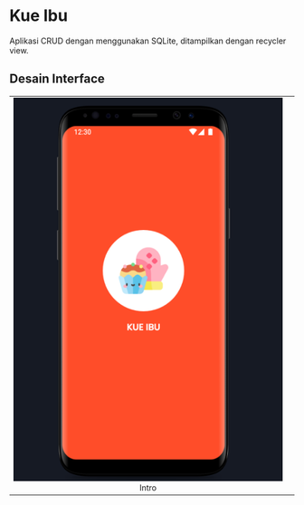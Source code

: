 # Kue Ibu
Aplikasi CRUD dengan menggunakan SQLite, ditampilkan dengan recycler view.

## Desain Interface
| | |
|:-------------------------:|:-------------------------:|
|<img width="1604" alt="intro" src="https://github.com/alfidh02/kueibu/blob/master/screenshots/intro.png">  Intro |
